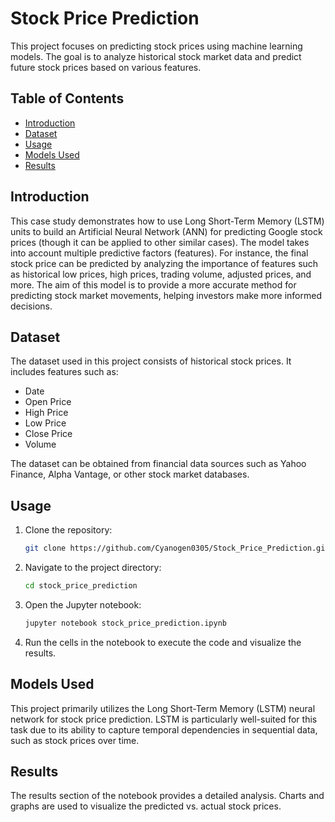 
# Stock Price Prediction

This project focuses on predicting stock prices using machine learning models. The goal is to analyze historical stock market data and predict future stock prices based on various features.

## Table of Contents
- [Introduction](#introduction)
- [Dataset](#dataset)
- [Usage](#usage)
- [Models Used](#models-used)
- [Results](#results)

## Introduction
This case study demonstrates how to use Long Short-Term Memory (LSTM) units to build an Artificial Neural Network (ANN) for predicting Google stock prices (though it can be applied to other similar cases). The model takes into account multiple predictive factors (features). For instance, the final stock price can be predicted by analyzing the importance of features such as historical low prices, high prices, trading volume, adjusted prices, and more. The aim of this model is to provide a more accurate method for predicting stock market movements, helping investors make more informed decisions.

## Dataset
The dataset used in this project consists of historical stock prices. It includes features such as:
- Date
- Open Price
- High Price
- Low Price
- Close Price
- Volume

The dataset can be obtained from financial data sources such as Yahoo Finance, Alpha Vantage, or other stock market databases.

## Usage
1. Clone the repository:
   ```bash
   git clone https://github.com/Cyanogen0305/Stock_Price_Prediction.git
   ```
2. Navigate to the project directory:
   ```bash
   cd stock_price_prediction
   ```
3. Open the Jupyter notebook:
   ```bash
   jupyter notebook stock_price_prediction.ipynb
   ```
4. Run the cells in the notebook to execute the code and visualize the results.

## Models Used
This project primarily utilizes the Long Short-Term Memory (LSTM) neural network for stock price prediction. LSTM is particularly well-suited for this task due to its ability to capture temporal dependencies in sequential data, such as stock prices over time.

## Results
The results section of the notebook provides a detailed analysis. Charts and graphs are used to visualize the predicted vs. actual stock prices.
